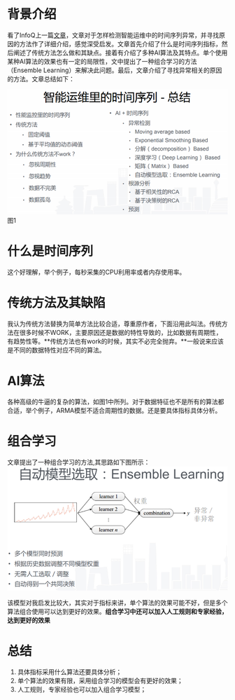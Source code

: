 
# 背景介绍
看了InfoQ上一篇[文章](http://www.infoq.com/cn/presentations/time-series-in-intelligent-operation-and-maintenanc#downloadPdf)，文章对于怎样检测智能运维中的时间序列异常，并寻找原因的方法作了详细介绍，感觉深受启发。文章首先介绍了什么是时间序列指标，然后阐述了传统方法怎么做和其缺点。接着有介绍了多种AI算法及其特点。单个使用某种AI算法的效果也有一定的局限性，文中提出了一种组合学习的方法（Ensemble Learning）来解决此问题。最后，文章介绍了寻找异常相关的原因的方法。文章总结如下：

![](https://github.com/kongkongruye/think_twice/blob/master/imgs/%E6%97%B6%E9%97%B4%E5%BA%8F%E5%88%97%E6%80%BB%E7%BB%93.PNG)
图1

# 什么是时间序列
这个好理解，举个例子，每秒采集的CPU利用率或者内存使用率。

# 传统方法及其缺陷
我认为传统方法替换为简单方法比较合适，尊重原作者，下面沿用此叫法。传统方法在很多时候不WORK，主要原因还是数据的特性导致的，比如数据有周期性，有趋势性等。**传统方法也有work的时候，其实不必完全抛弃。**一般说来应该是不同的数据特性对应不同的算法。

# AI算法
各种高级的牛逼的复杂的算法，如图1中所列。对于数据特征也不是所有的算法都合适，举个例子，ARMA模型不适合周期性的数据。还是要具体指标具体分析。

# 组合学习
文章提出了一种组合学习的方法,其思路如下图所示：
![](https://github.com/kongkongruye/think_twice/blob/master/imgs/%E5%A4%9A%E4%B8%AA%E6%A8%A1%E5%9E%8B%E6%B7%B7%E5%92%8C.PNG)

该模型对我启发比较大，其实对于指标来讲，单个算法的效果可能不好，但是多个算法组合使用可以达到更好的效果。**组合学习中还可以加入人工规则和专家经验，达到更好的效果**

# 总结
1. 具体指标采用什么算法还要具体分析；
2. 单个算法的效果有限，采用组合学习的模型会有更好的效果；
3. 人工规则，专家经验也可以加入组合学习模型；
